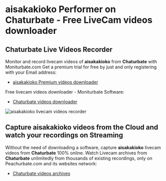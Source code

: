# aisakakioko Performer on Chaturbate - Free LiveCam videos downloader

## Chaturbate Live Videos Recorder

Monitor and record livecam videos of **aisakakioko** from **Chaturbate** with Moniturbate.com
Get a premium trial for free by just and only registering with your Email address:
* [aisakakioko Premium videos downloader](https://moniturbate.com/request-demo-licence-key.html)

Free livecam videos downloader - Moniturbate Software:
* [Chaturbate videos downloader](https://moniturbate.com/moniturbate-download-software.html)

![aisakakioko livecam videos recorder](https://peachurnet.com/templates/moniturbate-software.png)


## Capture aisakakioko videos from the Cloud and watch your recordings on Streaming

Without the need of downloading a software, capture **aisakakioko** livecam videos from **Chaturbate** 100% online.
Watch Livecam archives from **Chaturbate** unlimitedly from thousands of existing recordings, only on Peachurbate.com and its websites network:
* [Chaturbate videos archives](https://peachurnet.com/)